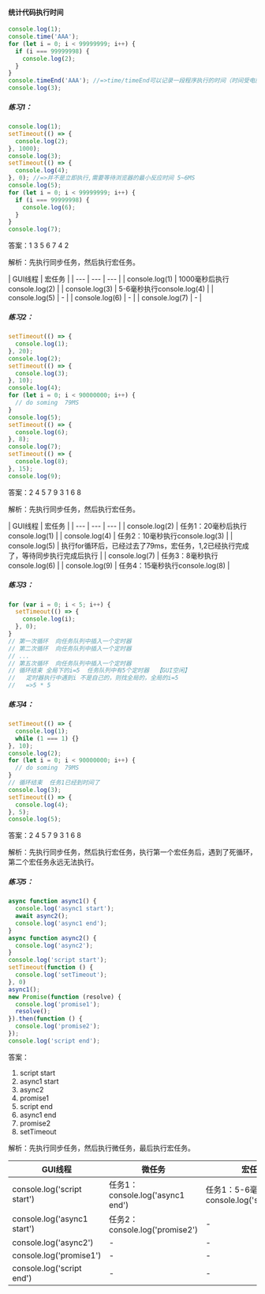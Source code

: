 
#### 统计代码执行时间

  ```javascript
  console.log(1);
  console.time('AAA');
  for (let i = 0; i < 99999999; i++) {
    if (i === 99999998) {
      console.log(2);
    }
  }
  console.timeEnd('AAA'); //=>time/timeEnd可以记录一段程序执行的时间（时间受电脑性能和执行时候的环境转态影响） "事后统计法"   300MS~400MS
  console.log(3);
  ```

##### 练习1：

  ```javascript
  console.log(1);
  setTimeout(() => {
    console.log(2);
  }, 1000);
  console.log(3);
  setTimeout(() => {
    console.log(4);
  }, 0); //=>并不是立即执行,需要等待浏览器的最小反应时间 5~6MS
  console.log(5);
  for (let i = 0; i < 99999999; i++) {
    if (i === 99999998) {
      console.log(6);
    }
  }
  console.log(7);
  ```

答案：1 3 5 6 7 4 2

解析：先执行同步任务，然后执行宏任务。

| GUI线程 | 宏任务 |
| --- | --- | --- |
| console.log(1) | 1000毫秒后执行console.log(2) |
| console.log(3) | 5-6毫秒执行console.log(4) |
| console.log(5) | - |
| console.log(6) | - |
| console.log(7) | - |

##### 练习2：

  ```javascript
  setTimeout(() => {
    console.log(1);
  }, 20);
  console.log(2);
  setTimeout(() => {
    console.log(3);
  }, 10);
  console.log(4);
  for (let i = 0; i < 90000000; i++) {
    // do soming  79MS
  }
  console.log(5);
  setTimeout(() => {
    console.log(6);
  }, 8);
  console.log(7);
  setTimeout(() => {
    console.log(8);
  }, 15);
  console.log(9);
  ```

答案：2 4 5 7 9 3 1 6 8

解析：先执行同步任务，然后执行宏任务。

| GUI线程 | 宏任务 |
| --- | --- | --- |
| console.log(2) | 任务1：20毫秒后执行console.log(1) |
| console.log(4) | 任务2：10毫秒执行console.log(3) |
| console.log(5) | 执行for循环后，已经过去了79ms，宏任务，1,2已经执行完成了，等待同步执行完成后执行 |
| console.log(7) | 任务3：8毫秒执行console.log(6) |
| console.log(9) | 任务4：15毫秒执行console.log(8) |

##### 练习3：

  ```javascript
  for (var i = 0; i < 5; i++) {
    setTimeout(() => {
      console.log(i);
    }, 0);
  }
  // 第一次循环  向任务队列中插入一个定时器
  // 第二次循环  向任务队列中插入一个定时器
  // ...
  // 第五次循环  向任务队列中插入一个定时器
  // 循环结束 全局下的i=5  任务队列中有5个定时器  【GUI空闲】
  //   定时器执行中遇到i 不是自己的，则找全局的，全局的i=5
  //   =>5 * 5
  ```

##### 练习4：

  ```javascript
  setTimeout(() => {
    console.log(1);
    while (1 === 1) {}
  }, 10);
  console.log(2);
  for (let i = 0; i < 90000000; i++) {
    // do soming  79MS
  }
  // 循环结束  任务1已经到时间了
  console.log(3);
  setTimeout(() => {
    console.log(4);	
  }, 5);
  console.log(5);
  ```

答案：2 4 5 7 9 3 1 6 8

解析：先执行同步任务，然后执行宏任务，执行第一个宏任务后，遇到了死循环，第二个宏任务永远无法执行。

##### 练习5：

  ```javascript
  async function async1() {
    console.log('async1 start');
    await async2();
    console.log('async1 end');
  }
  async function async2() {
    console.log('async2');
  }
  console.log('script start');
  setTimeout(function () {
    console.log('setTimeout');
  }, 0)
  async1();
  new Promise(function (resolve) {
    console.log('promise1');
    resolve();
  }).then(function () {
    console.log('promise2');
  });
  console.log('script end');
  ```
答案：
1. script start
2. async1 start
3. async2
4. promise1
5. script end
6. async1 end
7. promise2
8. setTimeout

解析：先执行同步任务，然后执行微任务，最后执行宏任务。

| GUI线程 | 微任务 |宏任务 | 
| --- | --- | --- |
| console.log('script start') | 任务1：console.log('async1 end') | 任务1：5-6毫秒后执行console.log('setTimeout') |
| console.log('async1 start') | 任务2：console.log('promise2') | - |
| console.log('async2') | - | - |
| console.log('promise1') | - | - |
| console.log('script end') | - | - |